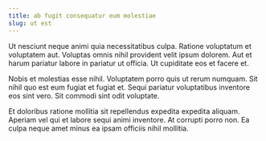 ```yaml
---
title: ab fugit consequatur eum molestiae
slug: ut est
---
```


Ut nesciunt neque animi quia necessitatibus culpa. Ratione voluptatum et voluptatem aut. Voluptas omnis nihil provident velit ipsum dolorem. Aut et harum pariatur labore in pariatur ut officia. Ut cupiditate eos et facere et.

Nobis et molestias esse nihil. Voluptatem porro quis ut rerum numquam. Sit nihil quo est eum fugiat et fugiat et. Sequi pariatur voluptatibus inventore eos sint vero. Sit commodi sint odit voluptate.

Et doloribus ratione mollitia sit repellendus expedita expedita aliquam. Aperiam vel qui et labore sequi animi inventore. At corrupti porro non. Ea culpa neque amet minus ea ipsam officiis nihil mollitia.

